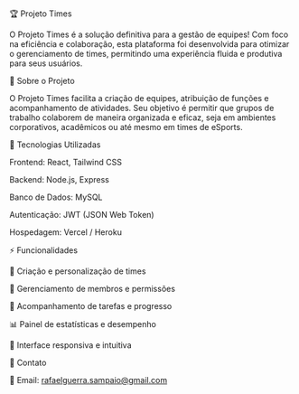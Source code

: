 🏆 Projeto Times

O Projeto Times é a solução definitiva para a gestão de equipes! Com foco na eficiência e colaboração, esta plataforma foi desenvolvida para otimizar o gerenciamento de times, permitindo uma experiência fluida e produtiva para seus usuários.

🌟 Sobre o Projeto

O Projeto Times facilita a criação de equipes, atribuição de funções e acompanhamento de atividades. Seu objetivo é permitir que grupos de trabalho colaborem de maneira organizada e eficaz, seja em ambientes corporativos, acadêmicos ou até mesmo em times de eSports.

🔧 Tecnologias Utilizadas

Frontend: React, Tailwind CSS

Backend: Node.js, Express

Banco de Dados: MySQL

Autenticação: JWT (JSON Web Token)

Hospedagem: Vercel / Heroku

⚡ Funcionalidades

📌 Criação e personalização de times

👥 Gerenciamento de membros e permissões

🔄 Acompanhamento de tarefas e progresso

📊 Painel de estatísticas e desempenho

📱 Interface responsiva e intuitiva


📩 Contato

📧 Email: rafaelguerra.sampaio@gmail.com
